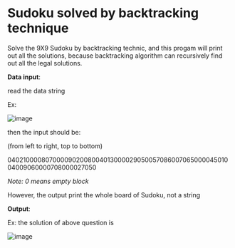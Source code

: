# Sudoku solved by backtracking technique

Solve the 9X9 Sudoku by backtracking technic, and this progam will print out all the solutions, because backtracking algorithm can recursively find out all the legal solutions.

<b>Data input</b>:

read the data string

Ex:

![image](https://github.com/JasonEricZhan/Algorithms/blob/master/sudoku/problem.png)

then the input should be:

(from left to right, top to bottom)

040210000807000090200800401300002905005708600706500004501004009060000708000027050

_Note: 0 means empty block_

However, the output print the whole board of Sudoku, not a string

<b>Output</b>:


Ex: the solution of above question is

![image](https://github.com/JasonEricZhan/Algorithms/blob/master/sudoku/solution.png)

